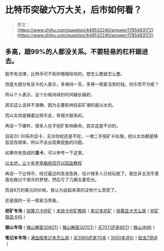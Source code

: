 <!--yml
category: 挖矿
date: 2022-06-26 00:00:00
-->

# 比特币突破六万大关，后市如何看？

> 原文：[https://www.zhihu.com/question/449532240/answer/1785483172](https://www.zhihu.com/question/449532240/answer/1785483172)

 ## 多高，跟99%的人都没关系。不要轻易的杠杆跟进去。

股市有法律，比特币可不和你嘻嘻哈哈的，想怎么整就怎么整。

但是大部分有显卡的人表示，多保持一天，多挣一顿麦当劳的钱。何乐而不为呢？

所以个人表示，这个价格持续的时间越长越好。

其实这么说并不准确，因为主要影响目前矿潮的是以太坊。

而以太坊是跟着比特币走，有很大联系的。

再说一下硬件，很多人在乎挖矿影响寿命。其实这是不对的。

目前20 30系列显卡，无论你挖还是不挖，一律二手按矿卡处理。挖以太坊都是降低显存频率，所以不会出现黄屁股的问题。

如果你有现成的**显卡**，可以参考一下这里。

[以太坊，让十年老电脑依旧可以回血教程](https://zhuanlan.zhihu.com/p/355955385)

再说一下比特币，经过最近的急涨急跌，估计很多人已经玩脱了。我在非主流币里面也做过千倍币的梦想，然后亏了几辆五菱宏光。

而且6万的美元的价格，我认为追起来真的没有什么意思了。

还是我的一天一顿麦当劳香。

**挖矿专场**丨[锁算力卡挖矿](https://zhuanlan.zhihu.com/p/399409039)丨[未锁卡挖矿教程](https://zhuanlan.zhihu.com/p/355955385)丨[笔记本挖矿](https://zhuanlan.zhihu.com/p/360451565)丨[锁算显卡怎么挑](https://zhuanlan.zhihu.com/p/374342633)丨[挖矿毁显卡吗](https://zhuanlan.zhihu.com/p/358944242)丨

**猴山专场**丨[猴山解密3080TI](https://zhuanlan.zhihu.com/p/379179943)丨[猴山解密3070TI](https://zhuanlan.zhihu.com/p/379428935)丨[买70TI还是80TI](https://zhuanlan.zhihu.com/p/379846007)丨[猴山冲4K](https://zhuanlan.zhihu.com/p/380129626)丨

**笔记本专场**丨[满血版笔记本怎么挑](https://zhuanlan.zhihu.com/p/374748213)丨[买3060还是70本](https://www.zhihu.com/question/447817962/answer/1909204347)丨[3050本评价](https://www.zhihu.com/question/462045112/answer/1913547325)丨[蛟龙7测评](https://zhuanlan.zhihu.com/p/369226521)丨